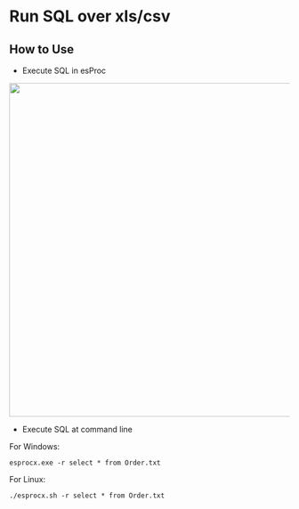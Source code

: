 # Run SQL over xls/csv

## How to Use

- Execute SQL in esProc

<img src="http://www.raqsoft.com/wp-content/themes/raqsoft2017-en/images/script-over-csv-xls/2.png" width="800" height="600">

- Execute SQL at command line

For Windows:

```esprocx.exe -r select * from Order.txt```

For Linux:

```./esprocx.sh -r select * from Order.txt```

